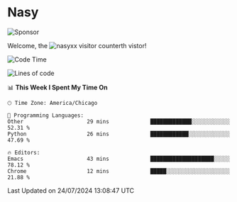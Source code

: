 # Nasy

<!--
<p align="center">
<img height="200" src="https://github-readme-stats.vercel.app/api?username=nasyxx&count_private=true&show_icons=true&theme=dracula&include_all_commits=true"/>
<img height="200" src="https://github-readme-stats.vercel.app/api/top-langs/?username=nasyxx&theme=dracula&hide=html,jupyter+notebook&count_private=true&show_icons=true"/>
</p>

  
----------------
-->

![Sponsor](https://img.shields.io/static/v1.svg?label=Sponsor&message=%E2%9D%A4&logo=GitHub&style=flat&color=pink)
 
Welcome, the ![nasyxx visitor counter](https://count.getloli.com/get/@nasyxx?theme=rule34)th vistor!
 
<!--START_SECTION:waka-->
![Code Time](http://img.shields.io/badge/Code%20Time-4%2C544%20hrs%2023%20mins-blue)

![Lines of code](https://img.shields.io/badge/From%20Hello%20World%20I%27ve%20Written-107.8%20thousand%20lines%20of%20code-blue)

📊 **This Week I Spent My Time On** 

```text
🕑︎ Time Zone: America/Chicago

💬 Programming Languages: 
Other                    29 mins             █████████████░░░░░░░░░░░░   52.31 % 
Python                   26 mins             ████████████░░░░░░░░░░░░░   47.69 % 

🔥 Editors: 
Emacs                    43 mins             ████████████████████░░░░░   78.12 % 
Chrome                   12 mins             █████░░░░░░░░░░░░░░░░░░░░   21.88 % 
```


 Last Updated on 24/07/2024 13:08:47 UTC
<!--END_SECTION:waka-->

<!-- ![visitors](https://visitor-badge.laobi.icu/badge?page_id=nasyxx.nasyxx) -->
